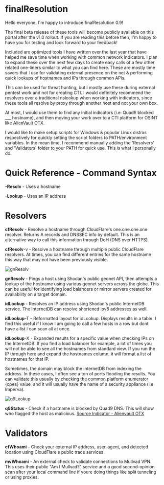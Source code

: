 # finalResolution

Hello everyone, I'm happy to introduce finalResolution 0.9!

The final beta release of these tools will become publicly available on this portal after the v1.0 rollout. If you are reading this before then, I'm happy to have you for testing and look forward to your feedback!

Included are optimized tools I have written over the last year that have helped me save time when working with common network indicators. I plan to expand these over the next few days to create easy calls of a few other related one-liners similar to what you can find here. These are mostly time savers that I use for validating external presence on the net & performing quick lookups of hostnames and IPs through common APIs. 

This *can* be used for threat hunting, but I mostly use these during external pentest work and not for creating CTI. 
I would definitely recommend the resolvers over a traditional nslookup when working with indicators, since these tools all resolve by proxy through another host and not your own box.

At most, I would use them to find any initial indicators (i.e: Quad9 blocked ___ hostname), and then moving your work over to a CTI platform for OSINT like [AlienVault OTX](https://otx.alienvault.com/). 

I would like to make setup scripts for Windows & popular Linux distros respectively for quickly setting the script folders to PATH/environment variables. In the mean time, I recommend manually adding the 'Resolvers' and 'Validators' folder to your PATH for quick use. This is what I personally do. 

# Quick Reference - Command Syntax

**-Resolv** -  Uses a hostname 

**-Lookup** -  Uses an IP address

# Resolvers

**cfResolv** - Resolve a hostname through CloudFlare's one.one.one.one resolver. Returns A records and DNSSEC info by default. This is an alternative way to call this information through DoH (DNS over HTTPS).

**cfResolv**-v - Resolve a hostname through multiple public CloudFlare resolvers. At times, you can find different entries for the same hostname this way that may not have been previously visible.

![gnResolv](https://github.com/user-attachments/assets/4f05c0dc-f874-4f35-9d6c-74c73f336c5d)

**gnResolv** - Pings a host using Shodan's public geonet API, then attempts a lookup of the hostname using various geonet servers across the globe. This can be useful for identifying load balancers or mirror servers created for availability on a target domain.

**idLookup** - Resolves an IP address using Shodan's public InternetDB service. The InternetDB can resolve shortened ipv6 addresses as well.

**idLookup**-T - Reformatted layout for idLookup. Displays results in a table. I find this useful if I know I am going to call a few hosts in a row but dont have a list I can scan all at once.

**idLookup**-X - Expanded results for a specific value when checking IPs on the InternetDB. If you find a load balancer for example, a lot of times you will not be able to see all the hostnames from standard view. If you run the IP through here and expand the hostnames column, it will format a list of hostnames for that IP. 

Sometimes, the domain may block the internetDB from indexing the address. In these cases, I often see a ton of ports flooding the results. You can validate this usually by checking the common platform enumerator {cpes} value, and it will usually have the name of a security appliance (i.e Imperva).

![q9Lookup](https://github.com/user-attachments/assets/b9c261b7-545b-4a40-ae0e-7d8e3c25a877)

**q9Status** - Check if a hostname is blocked by Quad9 DNS. This will show who flagged the host as malicious. [Source Indicator - Alienvault OTX](https://otx.alienvault.com/pulse/67427da18d25f8ccab50b440)

# Validators

**cfWhoami** - Check your external IP address, user-agent, and detected location using CloudFlare's public trace services.

**mvWhoami** - An external check to validate connections to Mullvad VPN. This uses their public "Am I Mullvad?" service and a good second-opinion scan after your local command line if youre doing things like split tunneling or using proxies.
